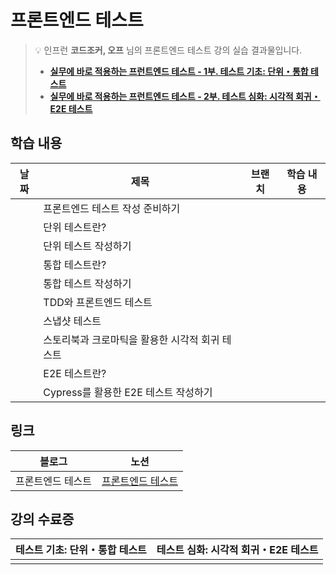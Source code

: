 # 프론트엔드 테스트

> 💡 인프런 **코드조커, 오프** 님의 프론트엔드 테스트 강의 실습 결과물입니다.
> - **[실무에 바로 적용하는 프런트엔드 테스트 - 1부. 테스트 기초: 단위・통합 테스트](https://inf.run/rVcLN)**
> - **[실무에 바로 적용하는 프런트엔드 테스트 - 2부. 테스트 심화: 시각적 회귀・E2E 테스트](https://inf.run/zwz4W)**

## 학습 내용
| 날짜 | 제목 | 브랜치 | 학습 내용 |
| --- | --- | -------- | -------- |
|  | 프론트엔드 테스트 작성 준비하기 |  | |
|  | 단위 테스트란? |  | |
|  | 단위 테스트 작성하기 |  | |
|  | 통합 테스트란? |  | |
|  | 통합 테스트 작성하기 |  | |
|  | TDD와 프론트엔드 테스트 |  | |
|  | 스냅샷 테스트 |  | |
|  | 스토리북과 크로마틱을 활용한 시각적 회귀 테스트 |  | |
|  | E2E 테스트란? |  | |
|  | Cypress를 활용한 E2E 테스트 작성하기 |  | |

## 링크
| 블로그 | 노션 |
| --- | --- | 
|프론트엔드 테스트| [프론트엔드 테스트](https://www.notion.so/c049989764d54ae3b5cde498a67151b4?pvs=4) |

## 강의 수료증
| 테스트 기초: 단위・통합 테스트 | 테스트 심화: 시각적 회귀・E2E 테스트 |
| --- | --- | 
|  |  |
